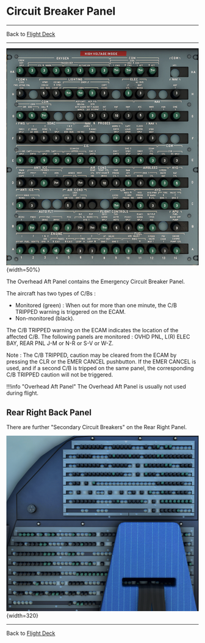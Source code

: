 # Circuit Breaker Panel

---

Back to [Flight Deck](../flight-deck.md)

---

![Circuit Breaker Panel](../../assets/a32nx-briefing/overhead-aft-panel/Circuit-Breaker.png "Circuit Breaker Panel"){width=50%}

The Overhead Aft Panel contains the Emergency Circuit Breaker Panel.

The aircraft has two types of C/Bs :

- Monitored (green) : When out for more than one minute, the C/B TRIPPED warning is triggered on the ECAM.
- Non-monitored (black).

The C/B TRIPPED warning on the ECAM indicates the location of the affected C/B. The following panels are monitored : OVHD PNL, L(R) ELEC BAY, REAR PNL J-M or N-R or S-V or W-Z.

Note : The C/B TRIPPED, caution may be cleared from the ECAM by pressing the CLR or the EMER CANCEL pushbutton. If the EMER CANCEL is used, and if a second C/B is tripped on the same panel, the corresponding C/B TRIPPED caution will not be triggered.

!!!info "Overhead Aft Panel"
    The Overhead Aft Panel is usually not used during flight.

## Rear Right Back Panel

There are further "Secondary Circuit Breakers" on the Rear Right Panel.

![Rear Right Back Panel](../../assets/a32nx-briefing/overhead-aft-panel/Rear-Right-Back-Panel.png "Rear Right Back Panel"){width=320}

---

Back to [Flight Deck](../flight-deck.md)
